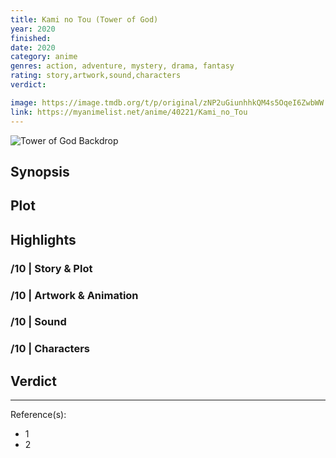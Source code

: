 ```yaml
---
title: Kami no Tou (Tower of God)
year: 2020
finished:
date: 2020
category: anime
genres: action, adventure, mystery, drama, fantasy
rating: story,artwork,sound,characters
verdict:

image: https://image.tmdb.org/t/p/original/zNP2uGiunhhkQM4s5OqeI6ZwbWW.jpg
link: https://myanimelist.net/anime/40221/Kami_no_Tou
---
```


![Tower of God Backdrop](https://image.tmdb.org/t/p/original/bkvkJyLqOk2ZbELDEukEAXEatrt.jpg)

## Synopsis

## Plot

## Highlights

### /10 | Story & Plot

### /10 | Artwork & Animation

### /10 | Sound

### /10 | Characters

## Verdict

<!-- SPOILERS -->

<!-- CLOSING -->

---
Reference(s):

- 1
- 2
